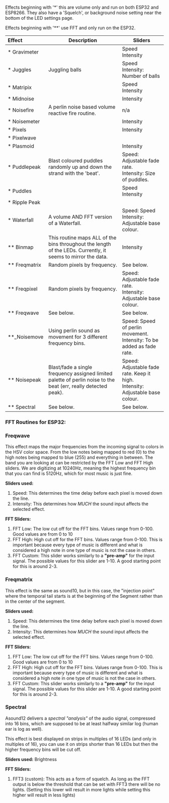 
Effects beginning with '*' this are volume only and run on both ESP32 and ESP8266. They also have a 'Squelch', or background noise setting near the bottom of the LED settings page. 

Effects beginning with '**' use FFT and only run on the ESP32.


| Effect | Description | Sliders
| :------------- | --- | ---
| * Gravimeter | | Speed <br /> Intensity
| * Juggles | Juggling balls| Speed <br /> Intensity: Number of balls
| * Matripix | | Speed <br /> Intensity
| * Midnoise | | Intensity
| * Noisefire | A perlin noise based volume reactive fire routine. | n/a
| * Noisemeter | | Intensity
| * Pixels | | Intensity
| * Pixelwave | |
| * Plasmoid | | Intensity
| * Puddlepeak | Blast coloured puddles randomly up and down the strand with the 'beat'. |Speed: Adjustable fade rate.<br /> Intensity: Size of puddles.
| * Puddles | | Speed <br /> Intensity
| * Ripple Peak | |
| * Waterfall | A volume AND FFT version of a Waterfall.| Speed: Speed <br /> Intensity: Adjustable base colour.
| ** Binmap | This routine maps ALL of the bins throughout the length of the LEDs. Currently, it seems to mirror the data.| Intensity
| ** Freqmatrix | Random pixels by frequency. | See below.
| ** Freqpixel | Random pixels by frequency. | Speed: Adjustable fade rate.<br /> Intensity: Adjustable base colour.
| ** Freqwave | See below. | See below.
| **_Noisemove | Using perlin sound as movement for 3 different frequency bins. |Speed: Speed of perlin movement. <br /> Intensity: To be added as fade rate.
| ** Noisepeak | Blast/fade a single frequency assigned limited palette of perlin noise to the beat (err, really detected peak). | Speed: Adjustable fade rate. Keep it high. <br /> Intensity: Adjustable base colour.
| ** Spectral | See below. | See below.



### FFT Routines for ESP32:
### Freqwave
This effect maps the major frequencies from the incoming signal to colors in the HSV color space. From the low notes being mapped to red (0) to the high notes being mapped to blue (255) and everything in between. The band you are looking at can be restricted by the FFT Low and FFT High sliders. We are digitizing at 10240Hz, meaning the highest frequency bin that you can find is 5120Hz, which for most music is just fine.
 
**Sliders used:**
1. Speed: This determines the time delay before each pixel is moved down the line.
1. Intensity: This determines how _MUCH_ the sound input affects the selected effect.

**FFT Sliders:**
1. FFT Low: The low cut off for the FFT bins. Values range from 0-100. Good values are from 0 to 10
1. FFT High: High cut off for the FFT bins. Values range from 0-100. This is important because every type of music is different and what is considered a high note in one type of music is not the case in others. 
1. FFT Custom: This slider works similarly to a **"pre-amp"** for the input signal. The possible values for this slider are 1-10. A good starting point for this is around 2-3.

### Freqmatrix 
This effect is the same as sound10, but in this case, the "injection point" where the temporal tail starts is at the beginning of the Segment rather than in the center of the segment.

**Sliders used:**
1. Speed: This determines the time delay before each pixel is moved down the line.
1. Intensity: This determines how _MUCH_ the sound input affects the selected effect.

**FFT Sliders:**
1. FFT Low: The low cut off for the FFT bins. Values range from 0-100. Good values are from 0 to 10
1. FFT High: High cut off for the FFT bins. Values range from 0-100. This is important because every type of music is different and what is considered a high note in one type of music is not the case in others. 
1. FFT Custom: This slider works similarly to a **"pre-amp"** for the input signal. The possible values for this slider are 1-10. A good starting point for this is around 2-3.

### Spectral
Asound12 delivers a _spectral "analysis"_ of the audio signal, compressed into 16 bins, which are supposed to be at least halfway similar log (human ear is log as well).
 
This effect is best displayed on strips in multiples of 16 LEDs (and only in multiples of 16), you can use it on strips shorter than 16 LEDs but then the higher frequency bins will be cut off.

**Sliders used:** Brightness

**FFT Sliders:** 
1. FFT3 (custom): This acts as a form of squelch. As long as the FFT output is below the threshold that can be set with FFT3 there will be no lights. (Setting this lower will result in more lights while setting this higher will result in less lights)


